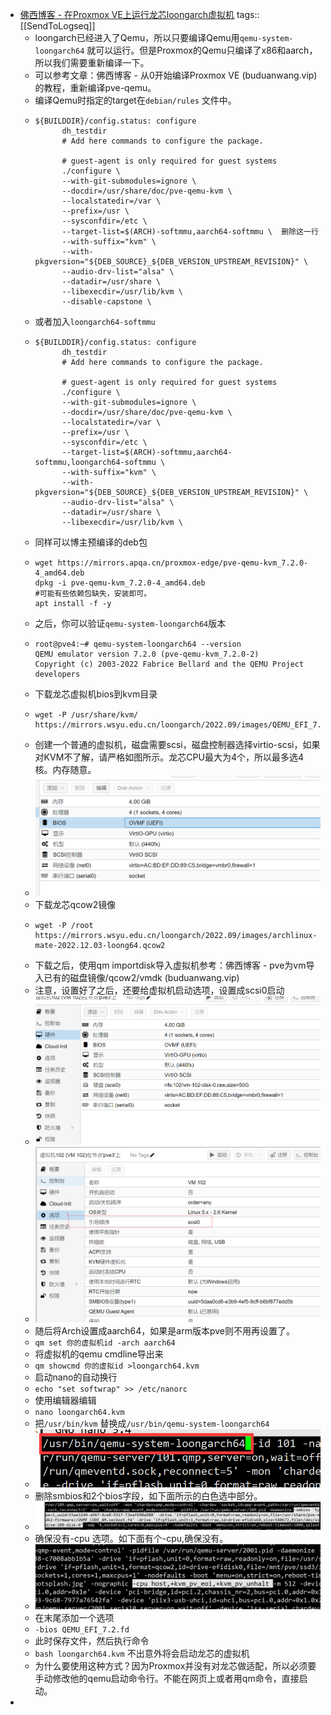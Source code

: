 - [佛西博客 - 在Proxmox VE上运行龙芯loongarch虚拟机](https://foxi.buduanwang.vip/virtualization/pve/2221.html/)
  tags:: [[SendToLogseq]]
	- loongarch已经进入了Qemu，所以只要编译Qemu用`qemu-system-loongarch64` 就可以运行。但是Proxmox的Qemu只编译了x86和aarch，所以我们需要重新编译一下。
	- 可以参考文章：佛西博客 - 从0开始编译Proxmox VE (buduanwang.vip)的教程，重新编译pve-qemu。
	- 编译Qemu时指定的target在`debian/rules` 文件中。
	- ```
	  ${BUILDDIR}/config.status: configure
	        dh_testdir
	        # Add here commands to configure the package.
	  
	        # guest-agent is only required for guest systems
	        ./configure \
	        --with-git-submodules=ignore \
	        --docdir=/usr/share/doc/pve-qemu-kvm \
	        --localstatedir=/var \
	        --prefix=/usr \
	        --sysconfdir=/etc \
	        --target-list=$(ARCH)-softmmu,aarch64-softmmu \  删除这一行
	        --with-suffix="kvm" \
	        --with-pkgversion="${DEB_SOURCE}_${DEB_VERSION_UPSTREAM_REVISION}" \
	        --audio-drv-list="alsa" \
	        --datadir=/usr/share \
	        --libexecdir=/usr/lib/kvm \
	        --disable-capstone \
	  ```
	- 或者加入`loongarch64-softmmu`
	- ```
	  ${BUILDDIR}/config.status: configure
	        dh_testdir
	        # Add here commands to configure the package.
	  
	        # guest-agent is only required for guest systems
	        ./configure \
	        --with-git-submodules=ignore \
	        --docdir=/usr/share/doc/pve-qemu-kvm \
	        --localstatedir=/var \
	        --prefix=/usr \
	        --sysconfdir=/etc \
	        --target-list=$(ARCH)-softmmu,aarch64-softmmu,loongarch64-softmmu \
	        --with-suffix="kvm" \
	        --with-pkgversion="${DEB_SOURCE}_${DEB_VERSION_UPSTREAM_REVISION}" \
	        --audio-drv-list="alsa" \
	        --datadir=/usr/share \
	        --libexecdir=/usr/lib/kvm \
	  ```
	- 同样可以博主预编译的deb包
	- ```
	  wget https://mirrors.apqa.cn/proxmox-edge/pve-qemu-kvm_7.2.0-4_amd64.deb
	  dpkg -i pve-qemu-kvm_7.2.0-4_amd64.deb
	  #可能有些依赖包缺失，安装即可。
	  apt install -f -y
	  ```
	- 之后，你可以验证`qemu-system-loongarch64`版本
	- ```
	  root@pve4:~# qemu-system-loongarch64 --version 
	  QEMU emulator version 7.2.0 (pve-qemu-kvm_7.2.0-2)
	  Copyright (c) 2003-2022 Fabrice Bellard and the QEMU Project developers
	  ```
	- 下载龙芯虚拟机bios到kvm目录
	- ```
	  wget -P /usr/share/kvm/ https://mirrors.wsyu.edu.cn/loongarch/2022.09/images/QEMU_EFI_7.2.fd
	  ```
	- 创建一个普通的虚拟机，磁盘需要scsi，磁盘控制器选择virtio-scsi，如果对KVM不了解，请严格如图所示。龙芯CPU最大为4个，所以最多选4核。内存随意。
	- ![image.png](../assets/image_1722490450296_0.png)
	- 下载龙芯qcow2镜像
	- ```
	  wget -P /root https://mirrors.wsyu.edu.cn/loongarch/2022.09/images/archlinux-mate-2022.12.03-loong64.qcow2
	  ```
	- 下载之后，使用qm importdisk导入虚拟机参考：佛西博客 - pve为vm导入已有的磁盘镜像/qcow2/vmdk (buduanwang.vip)
	- 注意，设置好了之后，还要给虚拟机启动选项，设置成scsi0启动
	- ![image.png](../assets/image_1722490486091_0.png)
	- ![image.png](../assets/image_1722490509384_0.png)
	- 随后将Arch设置成aarch64，如果是arm版本pve则不用再设置了。
	- `qm set 你的虚拟机id -arch aarch64`
	- 将虚拟机的qemu cmdline导出来
	- `qm showcmd 你的虚拟id >loongarch64.kvm`
	- 启动nano的自动换行
	- `echo "set softwrap" >> /etc/nanorc`
	- 使用编辑器编辑
	- `nano loongarch64.kvm`
	- 把`/usr/bin/kvm` 替换成`/usr/bin/qemu-system-loongarch64`
	- ![image.png](../assets/image_1722490525938_0.png)
	- 删除smbios和2个bios字段，如下面所示的白色选中部分。
	- ![image.png](../assets/image_1722490533905_0.png)
	- 确保没有-cpu 选项。如下面有个-cpu,确保没有。
	- ![image.png](../assets/image_1722490544476_0.png)
	- 在末尾添加一个选项
	- `-bios QEMU_EFI_7.2.fd`
	- 此时保存文件，然后执行命令
	- `bash loongarch64.kvm` 不出意外将会启动龙芯的虚拟机
	- 为什么要使用这种方式？因为Proxmox并没有对龙芯做适配，所以必须要手动修改他的qemu启动命令行。不能在网页上或者用qm命令，直接启动。
-